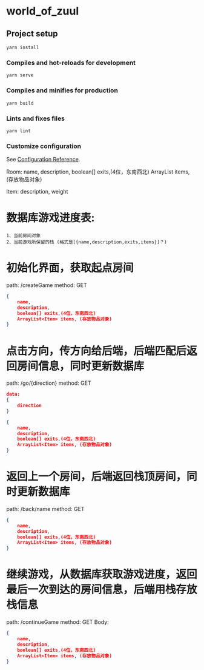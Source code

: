 # world_of_zuul

## Project setup
```
yarn install
```

### Compiles and hot-reloads for development
```
yarn serve
```

### Compiles and minifies for production
```
yarn build
```

### Lints and fixes files
```
yarn lint
```

### Customize configuration
See [Configuration Reference](https://cli.vuejs.org/config/).

Room: 
    name,
    description,
    boolean[] exits,(4位，东南西北)
    ArrayList<Item> items, (存放物品对象)

Item:
    description,
    weight

# 数据库游戏进度表:
    1、当前房间对象
    2、当前游戏所保留的栈 (格式是[{name,description,exits,items}]？)

# 初始化界面，获取起点房间
path: /createGame
method: GET

```json
{
    name,
    description,
    boolean[] exits,(4位，东南西北)
    ArrayList<Item> items, (存放物品对象)
}
```

# 点击方向，传方向给后端，后端匹配后返回房间信息，同时更新数据库
path: /go/{direction}
method: GET
```json
data:
{
    direction
}
```

```json
{
    name,
    description,
    boolean[] exits,(4位，东南西北)
    ArrayList<Item> items, (存放物品对象)
}
```

# 返回上一个房间，后端返回栈顶房间，同时更新数据库
path: /back/name
method: GET

```json
{
    name,
    description,
    boolean[] exits,(4位，东南西北)
    ArrayList<Item> items, (存放物品对象)
}
```

# 继续游戏，从数据库获取游戏进度，返回最后一次到达的房间信息，后端用栈存放栈信息
path: /continueGame
method: GET
Body:
```json
{
    name,
    description,
    boolean[] exits,(4位，东南西北)
    ArrayList<Item> items, (存放物品对象)
}
```
